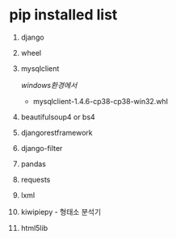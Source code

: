 # pip installed list

1. django

2. wheel

3. mysqlclient

   *windows환경에서*

   - mysqlclient-1.4.6-cp38-cp38-win32.whl

4. beautifulsoup4 or bs4

5. djangorestframework

6. django-filter

7. pandas

8. requests

9. lxml

10. kiwipiepy - 형태소 분석기

11. html5lib
